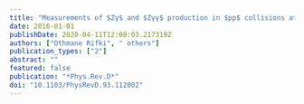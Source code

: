 ```yaml
---
title: "Measurements of $Zγ$ and $Zγγ$ production in $pp$ collisions at $sqrts=$ 8 TeV with the ATLAS detector"
date: 2016-01-01
publishDate: 2020-04-11T12:00:03.217319Z
authors: ["Othmane Rifki", " others"]
publication_types: ["2"]
abstract: ""
featured: false
publication: "*Phys.Rev.D*"
doi: "10.1103/PhysRevD.93.112002"
---
```


